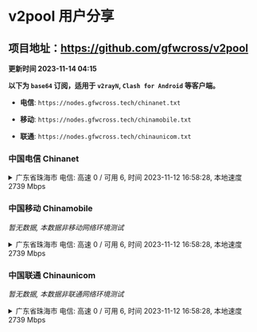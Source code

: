 # v2pool 用户分享
## 项目地址：<https://github.com/gfwcross/v2pool>
**更新时间 2023-11-14 04:15**


**以下为 `base64` 订阅，适用于 `v2rayN`, `Clash for Android` 等客户端。**

- **电信**: `https://nodes.gfwcross.tech/chinanet.txt`

- **移动**: `https://nodes.gfwcross.tech/chinamobile.txt`

- **联通**: `https://nodes.gfwcross.tech/chinaunicom.txt`


### 中国电信 Chinanet
<details><summary>广东省珠海市 电信: 高速 0 / 可用 6, 时间 2023-11-12 16:58:28, 本地速度 2739 Mbps</summary><p>可用节点订阅：https://transfer.sh/w5wqBNWFGM/running.txt<br>高速节点订阅：https://transfer.sh/W8jtmzaYUb/good.txt<br>低延迟节点订阅：https://transfer.sh/Bg3OHNofRk/low_delay.txt</p></details>
<p></p>

### 中国移动 Chinamobile
<i>暂无数据, 本数据非移动网络环境测试</i>
<details><summary>广东省珠海市 电信: 高速 0 / 可用 6, 时间 2023-11-12 16:58:28, 本地速度 2739 Mbps</summary><p>可用节点订阅：https://transfer.sh/w5wqBNWFGM/running.txt<br>高速节点订阅：https://transfer.sh/W8jtmzaYUb/good.txt<br>低延迟节点订阅：https://transfer.sh/Bg3OHNofRk/low_delay.txt</p></details>
<p></p>

### 中国联通 Chinaunicom
<i>暂无数据, 本数据非联通网络环境测试</i>
<details><summary>广东省珠海市 电信: 高速 0 / 可用 6, 时间 2023-11-12 16:58:28, 本地速度 2739 Mbps</summary><p>可用节点订阅：https://transfer.sh/w5wqBNWFGM/running.txt<br>高速节点订阅：https://transfer.sh/W8jtmzaYUb/good.txt<br>低延迟节点订阅：https://transfer.sh/Bg3OHNofRk/low_delay.txt</p></details>
<p></p>